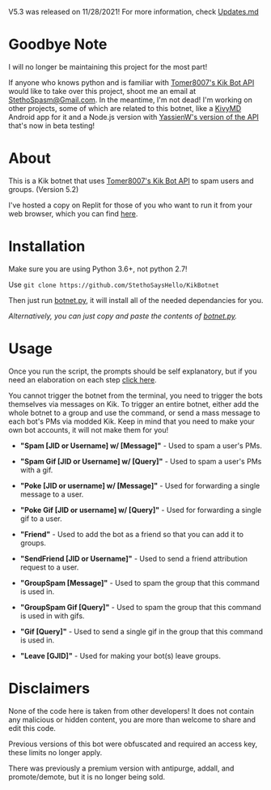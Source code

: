 V5.3 was released on 11/28/2021!
For more information, check [Updates.md](https://github.com/StethoSaysHello/KikBotnet/blob/main/Updates.md)

# Goodbye Note

I will no longer be maintaining this project for the most part!

If anyone who knows python and is familiar with [Tomer8007's Kik Bot API](https://github.com/tomer8007/kik-bot-api-unofficial) would like to take over this project, shoot me an email at StethoSpasm@Gmail.com.
In the meantime, I'm not dead! I'm working on other projects, some of which are related to this botnet, like a [KivyMD](https://kivymd.readthedocs.io/en/latest/) Android app for it and a Node.js version with [YassienW's version of the API](https://github.com/YassienW/kik-node-api) that's now in beta testing!

# About
This is a Kik botnet that uses [Tomer8007's Kik Bot API](https://github.com/tomer8007/kik-bot-api-unofficial) to spam users and groups.
(Version 5.2)

I've hosted a copy on Replit for those of you who want to run it from your web browser, which you can find [here](https://replit.com/@StethoSaysHello/KikBotnet?v=1).

# Installation

Make sure you are using Python 3.6+, not python 2.7!

Use `git clone https://github.com/StethoSaysHello/KikBotnet`

Then just run [botnet.py](https://github.com/StethoSaysHello/KikBotnet/blob/main/botnet.py), it will install all of the needed dependancies for you. 

_Alternatively, you can just copy and paste the contents of [botnet.py](https://github.com/StethoSaysHello/KikBotnet/blob/main/botnet.py)._

# Usage

Once you run the script, the prompts should be self explanatory, but if you need an elaboration on each step [click here](https://pastebin.com/6kdHjVKk).

You cannot trigger the botnet from the terminal, you need to trigger the bots themselves via messages on Kik. To trigger an entire botnet, either add the whole botnet to a group and use the command, or send a mass message to each bot's PMs via modded Kik. Keep in mind that you need to make your own bot accounts, it will not make them for you!

- **"Spam [JID or Username] w/ [Message]"** -  Used to spam a user's PMs.

- **"Spam Gif [JID or Username] w/ [Query]"** - Used to spam a user's PMs with a gif.

- **"Poke [JID or username] w/ [Message]"** -  Used for forwarding a single message to a user.

- **"Poke Gif [JID or username] w/ [Query]"** - Used for forwarding a single gif to a user.

- **"Friend"** - Used to add the bot as a friend so that you can add it to groups.

- **"SendFriend [JID or Username]"** - Used to send a friend attribution request to a user.

- **"GroupSpam [Message]"** - Used to spam the group that this command is used in.

- **"GroupSpam Gif [Query]"** - Used to spam the group that this command is used in with gifs.

- **"Gif [Query]"** - Used to send a single gif in the group that this command is used in.

- **"Leave [GJID]"** - Used for making your bot(s) leave groups.

# Disclaimers

None of the code here is taken from other developers! It does not contain any malicious or hidden content, you are more than welcome to share and edit this code. 

Previous versions of this bot were obfuscated and required an access key, these limits no longer apply. 

There was previously a premium version with antipurge, addall, and promote/demote, but it is no longer being sold.
